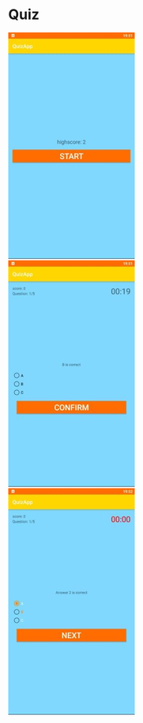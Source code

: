 # Quiz
![alt text](screenshots/QuizApp_1.jpg)
![alt text](screenshots/QuizApp_2.jpg)
![alt text](screenshots/QuizApp_3.jpg)
